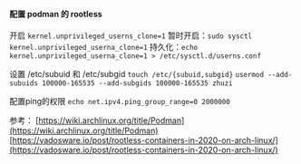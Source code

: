 #### 配置 podman 的 rootless
开启 `kernel.unprivileged_userns_clone=1`
暂时开启：`sudo sysctl kernel.unprivileged_userna_clone=1`
持久化：`echo kernel.unprivileged_userna_clone=1 > /etc/sysctl.d/userns.conf`

设置 /etc/subuid 和 /etc/subgid
`touch /etc/{subuid,subgid}`
`usermod --add-subuids 100000-165535 --add-subgids 100000-165535 zhuzi`

配置ping的权限
`echo net.ipv4.ping_group_range=0 2000000`


参考：
[https://wiki.archlinux.org/title/Podman](https://wiki.archlinux.org/title/Podman)
[https://vadosware.io/post/rootless-containers-in-2020-on-arch-linux/](https://vadosware.io/post/rootless-containers-in-2020-on-arch-linux/)

